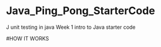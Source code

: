 # Java_Ping_Pong_StarterCode
J unit testing in java 
Week 1 intro to Java starter code


#HOW IT WORKS

